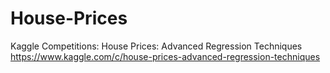 # House-Prices
Kaggle Competitions: House Prices: Advanced Regression Techniques
https://www.kaggle.com/c/house-prices-advanced-regression-techniques
